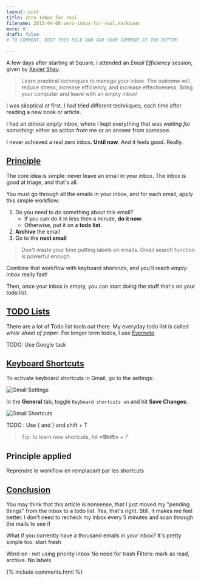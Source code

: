 ```yaml
---
layout: post
title: Zero Inbox for real
filename: 2013-04-08-zero-inbox-for-real.markdown
more: 0
draft: false
# TO COMMENT, EDIT THIS FILE AND ADD YOUR COMMENT AT THE BOTTOM

---
```


A few days after starting at Square, I attended an *Email Efficiency* session, given by [Xavier Shay](http://xaviershay.com/).

> Learn practical techniques to manage your inbox. The outcome will reduce stress, increase efficiency, and increase effectiveness. Bring your computer and leave with an empty inbox!

I was skeptical at first. I had tried different techniques, each time after reading a new book or article.

I had an *almost empty* inbox, where I kept everything that was *waiting for something*: either an action from me or an answer from someone.

I never achieved a real zero inbox. **Until now**. And it feels good. Really.

## <a id="Principle" href="#Principle">Principle</a>

The core idea is simple: never leave an email in your inbox. The inbox is good at triage, and that's all.

You must go through all the emails in your inbox, and for each email, apply this simple workflow:

1. Do you need to do something about this email?
    * If you can do it in less then a minute, **do it now**.
    * Otherwise, put it on a **todo list**.
2. **Archive** the email
3. Go to the **next email**

> Don't waste your time putting labels on emails. Gmail search function is powerful enough.

Combine that workflow with keyboard shortcuts, and you'll reach *empty inbox* really fast!

Then, once your inbox is empty, you can start doing the stuff that's on your todo list.

## <a id="TODO Lists" href="#TODO Lists">TODO Lists</a>

There are a lot of Todo list tools out there. My everyday todo list is called *white sheet of paper*. For longer term todos, I use [Evernote](http://evernote.com/).

TODO: Use Google task

## <a id="Keyboard Shortcuts" href="#Keyboard Shortcuts">Keyboard Shortcuts</a>

To activate keyboard shortcuts in Gmail, go to the settings:

![Gmail Settings](/static/blog_img/gmail_settings.png)

In the **General** tab, toggle `Keyboard shortcuts on` and hit **Save Changes**:

![Gmail Shortcuts](/static/blog_img/keyboard_shortcuts.png)


TODO : Use { and }  and shift + T

> Tip: to learn new shortcuts, hit **&lt;Shift&gt;** + *?*

## Principle applied

Reprendre le workflow en remplacant par les shortcuts



## <a id="Conclusion" href="#Conclusion">Conclusion</a>

You may think that this article is nonsense, that I just moved my "pending things" from the inbox to a todo list. Yes, that's right. Still, it makes me feel better. I don't need to recheck my inbox every 5 minutes and scan through the mails to see if 

What if you currently have a thousand emails in your inbox? It's pretty simple too: start fresh 


Word on : not using priority inbox
No need for trash
Filters: mark as read, archive. No labels


{% include comments.html %}

<!--

To comment, copy and paste the following block

## [Nickname](http://website)
Comment

-->

